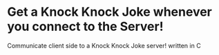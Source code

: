 # Get a Knock Knock Joke whenever you connect to the Server!
Communicate client side to a Knock Knock Joke server! written in C
